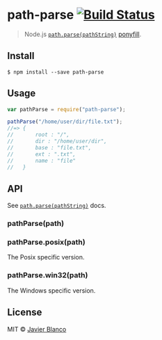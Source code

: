 # path-parse [![Build Status](https://travis-ci.org/jbgutierrez/path-parse.svg?branch=master)](https://travis-ci.org/jbgutierrez/path-parse)

> Node.js [`path.parse(pathString)`](https://nodejs.org/api/path.html#path_path_parse_pathstring) [ponyfill](https://ponyfill.com).

## Install

```
$ npm install --save path-parse
```

## Usage

```js
var pathParse = require("path-parse");

pathParse("/home/user/dir/file.txt");
//=> {
//       root : "/",
//       dir : "/home/user/dir",
//       base : "file.txt",
//       ext : ".txt",
//       name : "file"
//   }
```

## API

See [`path.parse(pathString)`](https://nodejs.org/api/path.html#path_path_parse_pathstring) docs.

### pathParse(path)

### pathParse.posix(path)

The Posix specific version.

### pathParse.win32(path)

The Windows specific version.

## License

MIT © [Javier Blanco](http://jbgutierrez.info)
